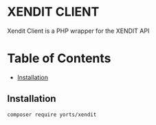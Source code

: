 # XENDIT CLIENT
Xendit Client is a PHP wrapper for the XENDIT API

# Table of Contents
- [Installation](#installation)

## Installation
```sh
composer require yorts/xendit
```

